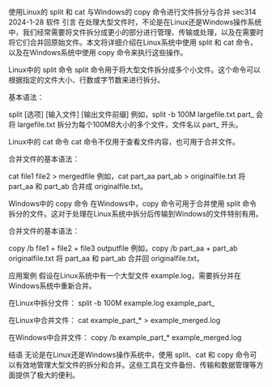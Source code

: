 使用Linux的 split 和 cat 与Windows的 copy 命令进行文件拆分与合并
sec314
2024-1-28
软件
引言
在处理大型文件时，不论是在Linux还是Windows操作系统中，我们经常需要将文件拆分成更小的部分进行管理、传输或处理，以及在需要时将它们合并回原始文件。本文将详细介绍在Linux系统中使用 split 和 cat 命令，以及在Windows系统中使用 copy 命令来执行这些操作。



Linux中的 split 命令
split 命令用于将大型文件拆分成多个小文件。这个命令可以根据指定的文件大小、行数或字节数来进行拆分。

基本语法：

split [选项] [输入文件] [输出文件前缀]
例如，split -b 100M largefile.txt part_ 会将 largefile.txt 拆分为每个100MB大小的多个文件，文件名以 part_ 开头。

Linux中的 cat 命令
cat 命令不仅用于查看文件内容，也可用于合并文件。

合并文件的基本语法：

cat file1 file2 > mergedfile
例如，cat part_aa part_ab > originalfile.txt 将 part_aa 和 part_ab 合并成 originalfile.txt。

Windows中的 copy 命令
在Windows中，copy 命令可用于合并使用 split 命令拆分的文件。这对于处理在Linux系统中拆分后传输到Windows的文件特别有用。

合并文件的基本语法：

copy /b file1 + file2 + file3 outputfile
例如，copy /b part_aa + part_ab originalfile.txt 将 part_aa 和 part_ab 合并回 originalfile.txt。

应用案例
假设在Linux系统中有一个大型文件 example.log，需要拆分并在Windows系统中重新合并。

在Linux中拆分文件：
split -b 100M example.log example_part_

在Linux中合并文件：
cat example_part_* > example_merged.log

在Windows中合并文件：
copy /b example_part_* example_merged.log

结语
无论是在Linux还是Windows操作系统中，使用 split、cat 和 copy 命令可以有效地管理大型文件的拆分和合并。这些工具在文件备份、传输和数据管理等方面提供了极大的便利。